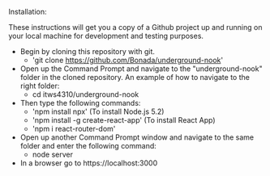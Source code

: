 Installation:

These instructions will get you a copy of a Github project up and running on your local machine for development and testing purposes.

- Begin by cloning this repository with git.
    * 'git clone https://github.com/Bonada/underground-nook'
- Open up the Command Prompt and navigate to the "underground-nook" folder in the cloned repository. An example of how to navigate to the right folder:
    * cd itws4310/underground-nook
- Then type the following commands:
    * 'npm install npx' (To install Node.js 5.2)
    * 'npm install -g create-react-app' (To install React App)
    * 'npm i react-router-dom'
 - Open up another Command Prompt window and navigate to the same folder and enter the following command:
    * node server
- In a browser go to https://localhost:3000
